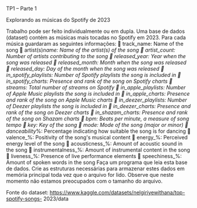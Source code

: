 TP1 – Parte 1

Explorando as músicas do Spotify de 2023

Trabalho pode ser feito individualmente ou em dupla.
Uma base de dados (dataset) contém as músicas mais tocadas no Spotify em 2023. Para cada
música guardaram as seguintes informações:
 track_name: Name of the song
 artist(s)_name: Name of the artist(s) of the song
 artist_count: Number of artists contributing to the song
 released_year: Year when the song was released
 released_month: Month when the song was released
 released_day: Day of the month when the song was released
 in_spotify_playlists: Number of Spotify playlists the song is included in
 in_spotify_charts: Presence and rank of the song on Spotify charts
 streams: Total number of streams on Spotify
 in_apple_playlists: Number of Apple Music playlists the song is included in
 in_apple_charts: Presence and rank of the song on Apple Music charts
 in_deezer_playlists: Number of Deezer playlists the song is included in
 in_deezer_charts: Presence and rank of the song on Deezer charts
 in_shazam_charts: Presence and rank of the song on Shazam charts
 bpm: Beats per minute, a measure of song tempo
 key: Key of the song
 mode: Mode of the song (major or minor)
 danceability_%: Percentage indicating how suitable the song is for dancing
 valence_%: Positivity of the song's musical content
 energy_%: Perceived energy level of the song
 acousticness_%: Amount of acoustic sound in the song
 instrumentalness_%: Amount of instrumental content in the song
 liveness_%: Presence of live performance elements
 speechiness_%: Amount of spoken words in the song
Faça um programa que leia esta base de dados. Crie as estruturas necessárias para armazenar
estes dados em memória principal toda vez que o arquivo for lido. Observe que neste
momento não estamos preocupados com o tamanho do arquivo.

Fonte do dataset: https://www.kaggle.com/datasets/nelgiriyewithana/top-spotify-songs-
2023/data
